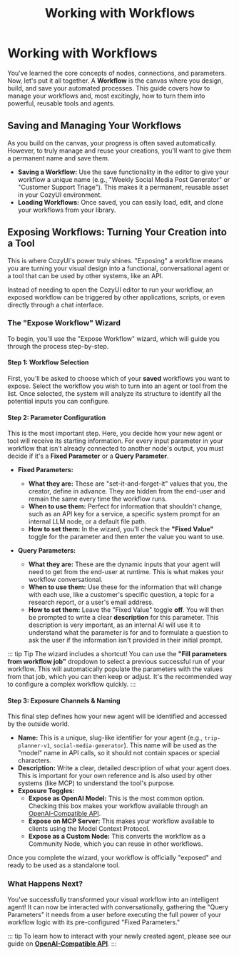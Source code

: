 ﻿---
title: Working with Workflows
---

# Working with Workflows

You've learned the core concepts of nodes, connections, and parameters. Now, let's put it all together. A **Workflow** is the canvas where you design, build, and save your automated processes. This guide covers how to manage your workflows and, most excitingly, how to turn them into powerful, reusable tools and agents.

## Saving and Managing Your Workflows

As you build on the canvas, your progress is often saved automatically. However, to truly manage and reuse your creations, you'll want to give them a permanent name and save them.

*   **Saving a Workflow:** Use the save functionality in the editor to give your workflow a unique name (e.g., "Weekly Social Media Post Generator" or "Customer Support Triage"). This makes it a permanent, reusable asset in your CozyUI environment.
*   **Loading Workflows:** Once saved, you can easily load, edit, and clone your workflows from your library.

## Exposing Workflows: Turning Your Creation into a Tool

This is where CozyUI's power truly shines. "Exposing" a workflow means you are turning your visual design into a functional, conversational agent or a tool that can be used by other systems, like an API.

Instead of needing to open the CozyUI editor to run your workflow, an exposed workflow can be triggered by other applications, scripts, or even directly through a chat interface.

### The "Expose Workflow" Wizard

To begin, you'll use the "Expose Workflow" wizard, which will guide you through the process step-by-step.

#### Step 1: Workflow Selection

First, you'll be asked to choose which of your **saved** workflows you want to expose. Select the workflow you wish to turn into an agent or tool from the list. Once selected, the system will analyze its structure to identify all the potential inputs you can configure.

#### Step 2: Parameter Configuration

This is the most important step. Here, you decide how your new agent or tool will receive its starting information. For every input parameter in your workflow that isn't already connected to another node's output, you must decide if it's a **Fixed Parameter** or a **Query Parameter**.

*   **Fixed Parameters:**
    *   **What they are:** These are "set-it-and-forget-it" values that you, the creator, define in advance. They are hidden from the end-user and remain the same every time the workflow runs.
    *   **When to use them:** Perfect for information that shouldn't change, such as an API key for a service, a specific system prompt for an internal LLM node, or a default file path.
    *   **How to set them:** In the wizard, you'll check the **"Fixed Value"** toggle for the parameter and then enter the value you want to use.

*   **Query Parameters:**
    *   **What they are:** These are the dynamic inputs that your agent will need to get from the end-user at runtime. This is what makes your workflow conversational.
    *   **When to use them:** Use these for the information that will change with each use, like a customer's specific question, a topic for a research report, or a user's email address.
    *   **How to set them:** Leave the "Fixed Value" toggle **off**. You will then be prompted to write a clear **description** for this parameter. This description is very important, as an internal AI will use it to understand what the parameter is for and to formulate a  question to ask the user if the information isn't provided in their initial prompt.

::: tip Tip
The wizard includes a shortcut! You can use the **"Fill parameters from workflow job"** dropdown to select a previous successful run of your workflow. This will automatically populate the parameters with the values from that job, which you can then keep or adjust. It's the recommended way to configure a complex workflow quickly.
:::

#### Step 3: Exposure Channels & Naming

This final step defines how your new agent will be identified and accessed by the outside world.

*   **Name:** This is a unique, slug-like identifier for your agent (e.g., `trip-planner-v1`, `social-media-generator`). This name will be used as the "model" name in API calls, so it should not contain spaces or special characters.
*   **Description:** Write a clear, detailed description of what your agent does. This is important for your own reference and is also used by other systems (like MCP) to understand the tool's purpose.
*   **Exposure Toggles:**
    *   **Expose as OpenAI Model:** This is the most common option. Checking this box makes your workflow available through an [OpenAI-Compatible API](/integration/openai-api).
    *   **Expose on MCP Server:** This makes your workflow available to clients using the Model Context Protocol.
    *   **Expose as a Custom Node:** This converts the workflow as a Community Node, which you can reuse in other workflows.

Once you complete the wizard, your workflow is officially "exposed" and ready to be used as a standalone tool.

### What Happens Next?

You've successfully transformed your visual workflow into an intelligent agent! It can now be interacted with conversationally, gathering the "Query Parameters" it needs from a user before executing the full power of your workflow logic with its pre-configured "Fixed Parameters."

::: tip
To learn how to interact with your newly created agent, please see our guide on **[OpenAI-Compatible API](/integration/openai-api)**.
:::
